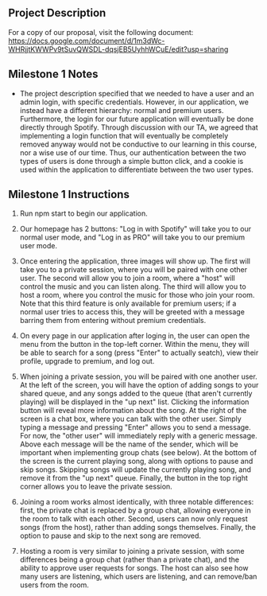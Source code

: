 ## Project Description

For a copy of our proposal, visit the following document: https://docs.google.com/document/d/1m3dWc-WHRjjtKWWPv9tSuvQWSDL-dqsjEB5UyhhWCuE/edit?usp=sharing

## Milestone 1 Notes

* The project description specified that we needed to have a user and an admin login, with specific credentials. However, in our application, we instead have a different hierarchy: normal and premium users. Furthermore, the login for our future application will eventually be done directly through Spotify. Through discussion with our TA, we agreed that implementing a login function that will eventually be completely removed anyway would not be conductive to our learning in this course, nor a wise use of our time. Thus, our authentication between the two types of users is done through a simple button click, and a cookie is used within the application to differentiate between the two user types. 

## Milestone 1 Instructions

1. Run npm start to begin our application.

2. Our homepage has 2 buttons: "Log in with Spotify" will take you to our normal user mode, and "Log in as PRO" will take you to our premium user mode. 

3. Once entering the application, three images will show up. The first will take you to a private session, where you will be paired with one other user. The second will allow you to join a room, where a "host" will control the music and you can listen along. The third will allow you to host a room, where you control the music for those who join your room. Note that this third feature is only available for premium users; if a normal user tries to access this, they will be greeted with a message barring them from entering without premium credentials. 

4. On every page in our application after loging in, the user can open the menu from the button in the top-left corner. Within the menu, they will be able to search for a song (press "Enter" to actually seatch), view their profile, upgrade to premium, and log out. 

5. When joining a private session, you will be paired with one another user. At the left of the screen, you will have the option of adding songs to your shared queue, and any songs added to the queue (that aren't currently playing) will be displayed in the "up next" list. Clicking the information button will reveal more information about the song. At the right of the screen is a chat box, where you can talk with the other user. Simply typing a message and pressing "Enter" allows you to send a message. For now, the "other user" will immediately reply with a generic message. Above each message will be the name of the sender, which will be important when implementing group chats (see below). At the bottom of the screen is the current playing song, along with options to pause and skip songs. Skipping songs will update the currently playing song, and remove it from the "up next" queue. Finally, the button in the top right corner allows you to leave the private session. 

6. Joining a room works almost identically, with three notable differences: first, the private chat is replaced by a group chat, allowing everyone in the room to talk with each other. Second, users can now only request songs (from the host), rather than adding songs themselves. Finally, the option to pause and skip to the next song are removed. 

7. Hosting a room is very similar to joining a private session, with some differences being a group chat (rather than a private chat), and the ability to approve user requests for songs. The host can also see how many users are listening, which users are listening, and can remove/ban users from the room. 
